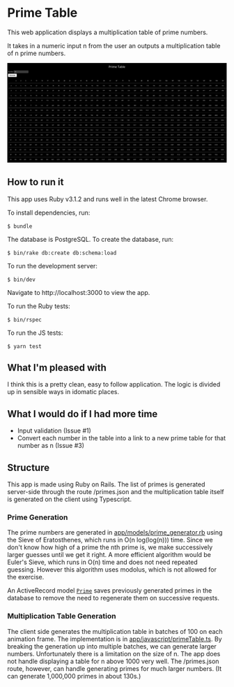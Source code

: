 # Prime Table

This web application displays a multiplication table of prime numbers.

It takes in a numeric input n from the user an outputs a multiplication table of n prime numbers.

![Screenshot](./screenshot.png)

## How to run it

This app uses Ruby v3.1.2 and runs well in the latest Chrome browser.

To install dependencies, run:

```console
$ bundle
```

The database is PostgreSQL. To create the database, run:

```console
$ bin/rake db:create db:schema:load
```

To run the development server:

```console
$ bin/dev
```

Navigate to http://localhost:3000 to view the app.

To run the Ruby tests:

```console
$ bin/rspec
```

To run the JS tests:

```console
$ yarn test
```

## What I'm pleased with

I think this is a pretty clean, easy to follow application. The logic is divided up in sensible ways
in idomatic places.

## What I would do if I had more time

- Input validation (Issue #1)
- Convert each number in the table into a link to a new prime table for that number as n (Issue #3)

## Structure

This app is made using Ruby on Rails. The list of primes is generated server-side through the route
/primes.json and the multiplication table itself is generated on the client using Typescript.

### Prime Generation

The prime numbers are generated in
[app/models/prime_generator.rb](https://github.com/eoogbe/prime_table/blob/main/app/models/prime_generator.rb)
using the Sieve of Eratosthenes, which runs in O(n log(log(n))) time. Since we don't know how high
of a prime the nth prime is, we make successively larger guesses until we get it right. A more
efficient algorithm would be Euler's Sieve, which runs in O(n) time and does not need repeated
guessing. However this algorithm uses modolus, which is not allowed for the exercise.

An ActiveRecord model [`Prime`](https://github.com/eoogbe/prime_table/blob/main/app/models/prime.rb)
saves previously generated primes in the database to remove the need to regenerate them on
successive requests.

### Multiplication Table Generation

The client side generates the multiplication table in batches of 100 on each animation frame. The
implementation is in
[app/javascript/primeTable.ts](https://github.com/eoogbe/prime_table/blob/main/app/javascript/primeTable.ts).
By breaking the generation up into multiple batches, we can generate larger numbers. Unfortunately
there is a limitation on the size of n. The app does not handle displaying a table for n above 1000
very well. The /primes.json route, however, can handle generating primes for much larger numbers.
(It can generate 1,000,000 primes in about 130s.)
